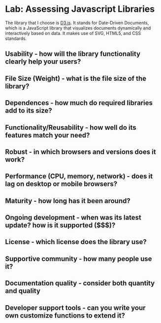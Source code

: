 # Lab: Assessing Javascript Libraries
The library that I choose is <a href="https://d3js.org">D3.js</a>. It stands for Date-Driven Documents, which is a JavaScript library that visualizes documents dynamically and interactively based on data. It makes use of SVG, HTML5, and CSS standards. 

## Usability - how will the library functionality clearly help your users?

## File Size (Weight) - what is the file size of the library?

## Dependences - how much do required libraries add to its size?

## Functionality/Reusability - how well do its features match your need?

## Robust - in which browsers and versions does it work?

## Performance (CPU, memory, network) - does it lag on desktop or mobile browsers?

## Maturity - how long has it been around?

## Ongoing development - when was its latest update? how is it supported ($$$)?

## License - which license does the library use?

## Supportive community - how many people use it?

## Documentation quality - consider both quantity and quality

## Developer support tools - can you write your own customize functions to extend it?